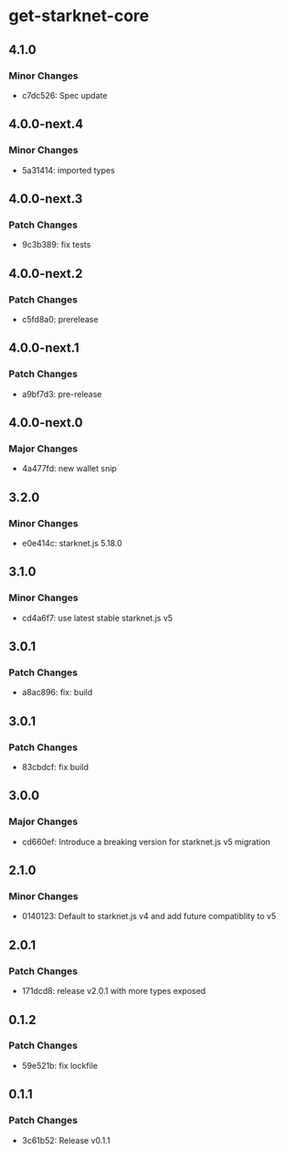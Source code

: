 # get-starknet-core

## 4.1.0

### Minor Changes

- c7dc526: Spec update

## 4.0.0-next.4

### Minor Changes

- 5a31414: imported types

## 4.0.0-next.3

### Patch Changes

- 9c3b389: fix tests

## 4.0.0-next.2

### Patch Changes

- c5fd8a0: prerelease

## 4.0.0-next.1

### Patch Changes

- a9bf7d3: pre-release

## 4.0.0-next.0

### Major Changes

- 4a477fd: new wallet snip

## 3.2.0

### Minor Changes

- e0e414c: starknet.js 5.18.0

## 3.1.0

### Minor Changes

- cd4a6f7: use latest stable starknet.js v5

## 3.0.1

### Patch Changes

- a8ac896: fix: build

## 3.0.1

### Patch Changes

- 83cbdcf: fix build

## 3.0.0

### Major Changes

- cd660ef: Introduce a breaking version for starknet.js v5 migration

## 2.1.0

### Minor Changes

- 0140123: Default to starknet.js v4 and add future compatiblity to v5

## 2.0.1

### Patch Changes

- 171dcd8: release v2.0.1 with more types exposed

## 0.1.2

### Patch Changes

- 59e521b: fix lockfile

## 0.1.1

### Patch Changes

- 3c61b52: Release v0.1.1
